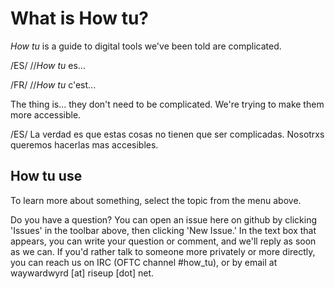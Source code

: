 # What is How tu?

_How tu_ is a guide to digital tools we've been told are complicated.

/ES/
//_How tu_ es...

/FR/
//_How tu_ c'est... 

The thing is... they don't need to be complicated. We're trying to make them more accessible.

/ES/
La verdad es que estas cosas no tienen que ser complicadas. Nosotrxs queremos hacerlas mas accesibles.

## How tu use

To learn more about something, select the topic from the menu above. 

Do you have a question? You can open an issue here on github by clicking 'Issues' in the toolbar above, then clicking 'New Issue.' In the text box that appears, you can write your question or comment, and we'll reply as soon as we can.
If you'd rather talk to someone more privately or more directly, you can reach us on IRC (OFTC channel #how_tu), or by email at waywardwyrd [at] riseup [dot] net.

 

 



